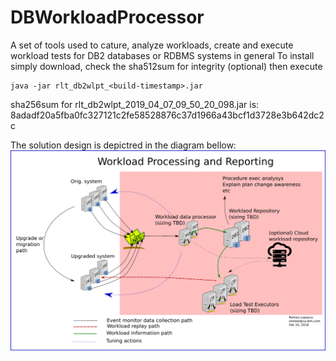# DBWorkloadProcessor
A set of tools used to cature, analyze workloads, create and execute workload tests for DB2 databases or RDBMS systems in general
To install simply download, check the sha512sum for integrity (optional) then execute
```shell
java -jar rlt_db2wlpt_<build-timestamp>.jar
```
sha256sum for rlt_db2wlpt_2019_04_07_09_50_20_098.jar is: 8adadf20a5fba0fc327121c2fe58528876c37d1966a43bcf1d3728e3b642dc2c 

The solution design is depictred in the diagram bellow:
![Design](workload_processing_system_design.png)
